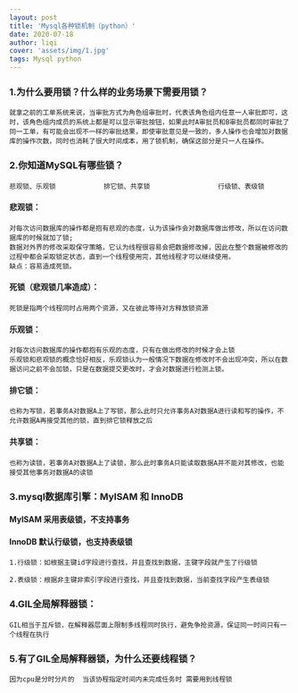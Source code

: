 ```yaml
---
layout: post
title: 'Mysql各种锁机制（python）'
date: 2020-07-18
author: liqi
cover: 'assets/img/1.jpg'
tags: Mysql python
---
```


### 1.为什么要用锁？什么样的业务场景下需要用锁？

	就拿之前的工单系统来说，当审批方式为角色组审批时，代表该角色组内任意一人审批即可，这时，该角色组内成员的系统上都是可以显示审批按钮，如果此时A审批员和B审批员都同时审批了同一工单，有可能会出现不一样的审批结果，即使审批意见是一致的，多人操作也会增加对数据库的操作次数，同时也消耗了很大时间成本，用了锁机制，确保这部分是只一人在操作。

 

### 2.你知道MySQL有哪些锁？

	悲观锁、乐观锁            排它锁、共享锁                 行级锁、表级锁

 
#### 悲观锁：
	对每次访问数据库的操作都是抱有悲观的态度，认为该操作会对数据库做出修改，所以在访问数据库的时候就加了锁; 
	数据对外界的修改采取保守策略，它认为线程很容易会把数据修改掉，因此在整个数据被修改的过程中都会采取锁定状态，直到一个线程使用完，其他线程才可以继续使用。
	缺点：容易造成死锁。

#### 死锁（悲观锁几率造成）：
	死锁是指两个线程同时占用两个资源，又在彼此等待对方释放锁资源 

#### 乐观锁：
	对每次访问数据库的操作都抱有乐观的态度，只有在做出修改的时候才会上锁
	乐观锁和悲观锁的概念恰好相反，乐观锁认为一般情况下数据在修改时不会出现冲突，所以在数据访问之前不会加锁，只是在数据提交更改时，才会对数据进行检测上锁。

 

#### 排它锁：
	也称为写锁，若事务A对数据A上了写锁，那么此时只允许事务A对数据A进行读和写的操作，不允许数据A再接受其他的锁，直到排它锁释放之后

#### 共享锁：
	也称为读锁，若事务A对数据A上了读锁，那么此时事务A只能读取数据A并不能对其修改，也能接受其他事务对数据A的读锁

 

 

### 3.mysql数据库引擎：MyISAM 和 InnoDB

#### MyISAM 采用表级锁，不支持事务

#### InnoDB 默认行级锁，也支持表级锁

	1.行级锁：如根据主键id字段进行查找，并且查找到数据，主键字段就产生了行级锁

	2.表级锁：根据非主键非索引字段进行查找，并且查找到数据，当前查找字段产生表级锁

 

### 4.GIL全局解释器锁：
	GIL相当于互斥锁，在解释器层面上限制多线程同时执行，避免争抢资源，保证同一时间只有一个线程在执行

 
### 5.有了GIL全局解释器锁，为什么还要线程锁？

	因为cpu是分时分片的  当该协程指定时间内未完成任务时 需要用到线程锁 
